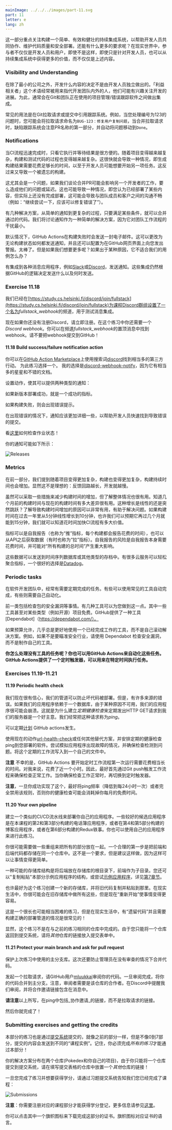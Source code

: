 ```yaml
---
mainImage: ../../../images/part-11.svg
part: 11
letter: e
lang: zh
---
```


<div class="content">

<!-- This part has focus on building a simple, effective, and robust CI system that helps developers to work together, maintain code quality, and deploy safely. What more could one possibly want? In the real world, there are more fingers in the pie than just developers and users. Even if that weren't true, even for developers, there's a lot more value to be gained from CI systems than just the things above.-->
这一部分重点关注构建一个简单、有效和健壮的持续集成系统，以帮助开发人员共同协作、维护代码质量和安全部署。还能有什么更多的要求呢？在现实世界中，参与者不仅仅是开发人员和用户，即使不是这样，即使只是针对开发人员，也可以从持续集成系统中获得更多的价值，而不仅仅是上述内容。

### Visibility and Understanding

<!-- In all but the smallest companies, decisions on what to develop are not made exclusively by developers. The term 'stakeholder' is often used to refer to people, both inside and outside the development team, who may have some interest in keeping an eye on the progress of the development. To this end, there are often integrations between Git and whatever project management/bug tracking software the team is using.-->
在除了最小的公司之外，开发什么内容的决定不是由开发人员独立做出的。「利益相关者」这个术语经常被用来指代开发团队内外的人，他们可能有兴趣关注开发的进展。为此，通常会在Git和团队正在使用的项目管理/错误跟踪软件之间做出集成。

<!-- A common use of this is to have some reference to the tracking system in Git pull requests or commits. This way, for example, when you''re working on issue number 123, you might name your pull request <code>BUG-123: Fix user copy issue</code> and the bug tracking system would notice the first part of the PR name and automatically move the issue to <code>Done</code> when the PR is merged.-->
常见的用法是在Git拉取请求或提交中引用跟踪系统。例如，当您处理编号为123的问题时，您可能会将拉取请求命名为<code>BUG-123：修复用户复制问题</code>，当合并拉取请求时，缺陷跟踪系统会注意PR名称的第一部分，并自动将问题移动到<code>Done</code>。

### Notifications

<!-- When the CI process finishes quickly, it can be convenient to just watch it execute and wait for the result. As projects become more complex, so too does the process of building and testing the code. This can quickly lead to a situation where it takes long enough to generate the build result that a developer may want to begin working on another task. This in turn leads to a forgotten build.-->
当CI流程迅速完成时，只看它执行并等待结果是很方便的。随着项目变得越来越复杂，构建和测试代码的过程也变得越来越复杂。这很快就会导致一种情况，即生成构建结果需要花费足够长的时间，以至于开发人员可能想要开始另一项任务。这反过来又导致一个被遗忘的构建。

<!-- This is especially problematic if we're talking about merging PRs that may affect another developer's work, either causing problems or delays for them. This can also lead to a situation where you think you've deployed something but haven't actually finished a deployment, this can lead to miscommunication with teammates and customers (e.g. "Go ahead and try that again, the bug should be fixed").-->
这尤其会是一个问题，如果我们谈论合并PR可能会影响另一个开发者的工作，要么造成他们的问题或延迟。这也可能导致一种情况，即您认为已经部署了某些内容，但实际上还没有完成部署，这可能会导致与团队成员和客户之间的沟通不畅（例如：“继续尝试一下，应该可以修复错误了”）。

<!-- There are several solutions to this problem ranging from simple notifications to more complicated processes that simply merge passing code if certain conditions are met. We're going to discuss notifications as a simple solution since it's the one that interferes with the team workflow the least.-->
有几种解决方案，从简单的通知到更复杂的过程，只要满足某些条件，就可以合并通过的代码。我们将讨论通知作为一种简单的解决方案，因为它对团队工作流程的干扰最小。

<!-- By default, GitHub Actions sends an email on a build failure. This can be changed to send notifications regardless of build status and can also be configured to alert you on the GitHub web interface. Great. But what if we want more. What if for whatever reason this doesn''t work for our use case.-->
默认情况下，GitHub Actions在构建失败时会发送一封电子邮件。这可以更改为无论构建状态如何都发送通知，并且还可以配置为在GitHub网页界面上向您发出警报。太棒了。但是如果我们想要更多呢？如果出于某种原因，它不适合我们的用例怎么办？

<!-- There are integrations for example to various messaging applications such as [Slack](https://slack.com/intl/en-fi/) or [Discord](https://discord.com/), to send notifications. These integrations still decide what to send and when to send it based on logic from GitHub.-->
有集成到各种消息应用程序，例如[Slack](https://slack.com/intl/en-fi/)或[Discord](https://discord.com/)，发送通知。这些集成仍然根据GitHub的逻辑决定发送什么以及何时发送。

</div>

<div class="tasks">

### Exercise 11.18

<!-- We have set up a channel <i>fullstack\_webhook</i> to the course Discord group at [https://study.cs.helsinki.fi/discord/join/fullstack](https://study.cs.helsinki.fi/discord/join/fullstack) for testing a messaging integration.-->
我们已经在[https://study.cs.helsinki.fi/discord/join/fullstack](https://study.cs.helsinki.fi/discord/join/fullstack)为课程Discord群组设置了一个名为<i>fullstack\_webhook</i>的频道，用于测试消息集成。

<!-- Register now to Discord if you have not already done that. You will also need a <i>Discord webhook</i> in this exercise. You find the webhook in the pinned message of the channel <i>fullstack\_webhook</i>. Please do not commit the webhook to GitHub!-->
现在如果你还没有注册Discord，请立即注册。在这个练习中你还需要一个<i>Discord webhook</i>。你可以在频道<i>fullstack\_webhook</i>的置顶消息中找到webhook。请不要把webhook提交到GitHub！

#### 11.18 Build success/failure notification action

<!-- You can find quite a few of third party actions from [GitHub Action Marketplace](https://github.com/marketplace?type=actions) by using the search phrase [discord](https://github.com/marketplace?type=actions&query=discord). Pick one for this exercise. My choice was [discord-webhook-notify](https://github.com/marketplace/actions/discord-webhook-notify) since it has quite many stars and a decent documentation.-->
你可以在[GitHub Action Marketplace](https://github.com/marketplace?type=actions)上使用搜索词[discord](https://github.com/marketplace?type=actions&query=discord)找到相当多的第三方行动。 为此练习选择一个。 我的选择是[discord-webhook-notify](https://github.com/marketplace/actions/discord-webhook-notify)，因为它有相当多的星星和不错的文档。

<!-- Setup the action so that it gives two types of notifications:-->
设置动作，使其可以提供两种类型的通知：
<!-- - A success indication if a new version gets deployed-->
如果新版本部署成功，就是一个成功的指标。
<!-- - An error indication if a build fails-->
如果构建失败，则会出现错误提示。

<!-- In the case of an error, the notification should be a bit more verbose to help developers finding quickly which is the commit that caused it.-->
在出现错误的情况下，通知应该更加详细一些，以帮助开发人员快速找到导致错误的提交。

<!-- See [here](https://docs.github.com/en/actions/learn-github-actions/expressions#status-check-functions) how to check the job status!-->
看[这里](https://docs.github.com/en/actions/learn-github-actions/expressions#status-check-functions)如何检查作业状态！

<!-- Your notifications may look like the following:-->
你的通知可能如下所示：

![Releases](../../images/11/20x.png)

</div>

<div class="content">

### Metrics

<!-- In the previous section, we mentioned that as projects get more complicated, so too, do their builds, and the duration of the builds increases. That''s obviously not ideal: The longer the feedback loop, the slower the development.-->
在前一部分，我们提到随着项目变得更加复杂，构建也变得更加复杂，构建持续时间也会增加。显然这不是理想的：反馈回路越长，开发就越慢。

<!-- While there are things that can be done about this increase in build times, it's useful to have a better view of the overall picture. It's useful to know how long a build took a few months ago versus how long it takes now. Was the progression linear or did it suddenly jump? Knowing what caused the increase in build time can be very useful in helping to solve it. If the build time increased linearly from 5 minutes to 10 minutes over the last year, maybe we can expect it to take another few months to get to 15 minutes and we have an idea of how much value there is in spending time speeding up the CI process.-->
虽然可以采取一些措施来减少构建时间的增加，但了解整体情况也很有用。知道几个月前的构建时间与现在的构建时间有多大差异很有用。这种增长是线性的还是突然跳跃？了解导致构建时间增加的原因可以非常有用，有助于解决问题。如果构建时间在过去一年里从5分钟线性增长到10分钟，也许我们可以预期它再过几个月就能到15分钟，我们就可以知道花时间加快CI流程有多大价值。

<!-- Metrics can either be self-reported (also called 'push' metrics, where each build reports how long it took) or the data can be fetched from the API afterward (sometimes called 'pull' metrics). The risk with self-reporting is that the self-reporting itself takes time and may have a significant impact on "total time taken for all builds".-->
指标可以是自我报告（也称为“推”指标，每个构建都会报告花费的时间），也可以从API之后获取数据（有时也称为“拉”指标）。自我报告的风险是自我报告本身需要花费时间，并可能对“所有构建的总时间”产生重大影响。

<!-- This data can be sent to a time-series database or to an archive of another type. There are plenty of cloud services where you can easily aggregate the metrics, one good option is [Datadog](https://www.datadoghq.com/).-->
这些数据可以发送到时间序列数据库或其他类型的存档中。有很多云服务可以轻松聚合指标，一个很好的选择是[Datadog](https://www.datadoghq.com/)。

### Periodic tasks

<!-- There are often periodic tasks that need to be done in a software development team. Some of these can be automated with commonly available tools and some you will need to automate yourself.-->
在软件开发团队中，经常有需要定期完成的任务。有些可以使用常见的工具自动完成，有些则需要自己自动化。

<!-- The former category includes things like checking packages for security vulnerabilities. Several tools can already do this for you. Some of these tools would even be free for certain types (e.g. open source) projects. GitHub provides one such tool, [Dependabot](https://dependabot.com/).-->
前一类包括检查包的安全漏洞等事情。有几种工具可以为您做到这一点。其中一些工具甚至对某些类型（例如开源）项目免费。GitHub提供了一种工具[Dependabot]（https://dependabot.com/）。

<!-- Words of advice to consider: If your budget allows it, it's almost always better to use a tool that already does the job than to roll your own solution. If security isn't the industry you''re aiming for, for example, use Dependabot to check for security vulnerabilities instead of making your own tool.-->
如果预算允许，几乎总是更好地使用一个已经完成工作的工具，而不是自己滚动解决方案。例如，如果不是要瞄准安全行业，请使用 Dependabot 检查安全漏洞，而不是制作自己的工具。

<!-- What about the tasks that don''t have a tool? You can automate these yourself with GitHub Actions too. GitHub Actions provides a scheduled trigger that can be used to execute a task at a particular time.-->
**你怎么处理没有工具的任务呢？你也可以用GitHub Actions来自动化这些任务。GitHub Actions提供了一个定时触发器，可以用来在特定时间执行任务。**

</div>

<div class="tasks">

### Exercises 11.19-11.21

#### 11.19 Periodic health check

<!-- We are pretty confident now that our pipeline prevents bad code from being deployed. However, there are many sources of errors. If our application would e.g. depend on a database that would for some reason become unavailable, our application would most likely crash. That''s why it would be a good idea to set up <i>a periodic health check</i> that would regularly do an HTTP GET request to our server. We quite often refer to this kind of request as a <i>ping</i>.-->
我们现在很有信心，我们的管道可以防止坏代码被部署。但是，有许多来源的错误。如果我们的应用程序依赖于一个数据库，由于某种原因不可用，我们的应用程序很可能会崩溃。这就是为什么建立<i>定期健康检查</i>来定期发出HTTP GET请求到我们的服务器是一个好主意。我们经常把这种请求称为<i>ping</i>。

<!-- It is possible to [schedule](https://docs.github.com/en/actions/using-workflows/events-that-trigger-workflows#schedule) GitHub actions to happen regularly.-->
可以定期[计划](https://docs.github.com/en/actions/using-workflows/events-that-trigger-workflows#schedule) GitHub actions发生。

<!-- Use now the action [url-health-check](https://github.com/marketplace/actions/url-health-check) or any other alternative and schedule a periodic health check ping to your deployed software. Try to simulate a situation where your application breaks down and ensure that the check detects the problem. Write this periodic workflow to an own file.-->
使用现在的动作[url-health-check](https://github.com/marketplace/actions/url-health-check)或任何其他替代方案，并安排定期的健康检查ping到您部署的软件。尝试模拟应用程序出现故障的情况，并确保检查检测到问题。将这个定期的工作流写入到一个自己的文件中。

<!-- **Note** that unfortunately it takes quite long until GitHub Actions starts the scheduled workflow for the first time. For me, it took nearly one hour. So it might be a good idea to get the check working firstly by triggering the workflow with Git push. When you are sure that the check is properly working, then switch to a scheduled trigger.-->
**注意** 不幸的是，GitHub Actions 要开始定时工作流程第一次运行需要花费相当长的时间。对我来说，花费了近一个小时。因此，最好首先通过Git push触发工作流程来确保检查正常工作。当你确保检查工作正常时，再切换到定时触发器。

<!-- **Note also** that once you get this working, it is best to drop the ping frequency (to max once in 24 hours) or disable the rule altogether since otherwise your health check may consume all your monthly free hours.-->
**注意**，一旦你成功实现了这个，最好将ping频率（降低到每24小时一次）或者完全禁用该规则，否则你的健康检查可能会消耗掉你每月的免费时间。

#### 11.20 Your own pipeline

<!-- Build a similar CI/CD-pipeline for some of your own applications. Some of the good candidates are the phonebook app that was built in parts 2 and 3 of the course, or the blogapp built in parts 4 and 5, or the Redux anecdotes built in part 6. You may also use some app of your own for this exercise.-->
建立一个类似的CI/CD流水线来部署你自己的应用程序。一些较好的候选应用程序是在本课程的第2和第3部分构建的电话簿应用程序，或者在第4和第5部分构建的博客应用程序，或者在第6部分构建的Redux轶事。你也可以使用自己的应用程序来进行此练习。

<!-- You most likely need to do some restructuring to get all the pieces together. A logical first step is to store both the frontend and backend code in the same repository. This is not a requirement but it is recommended since it makes things much more simple.-->
你很可能需要做一些重组来把所有的部分放在一起。一个合理的第一步是把前端和后端代码都存储在同一个仓库中。这不是一个要求，但是建议这样做，因为这样可以让事情变得更简单。

<!-- One possible repository structure would be to have the backend at the root of the repository and the frontend as a subdirectory. You can also "copy paste" the structure of the example app of this part or try out the [example app](https://github.com/fullstack-hy2020/create-app) mentioned in [part 7](/en/part7/class_components_miscellaneous#frontend-and-backend-in-the-same-repository).-->
一种可能的存储库结构是将后端放在存储库的根目录下，前端作为子目录。您还可以"复制粘贴"本部分示例应用程序的结构，或尝试[示例应用程序](https://github.com/fullstack-hy2020/create-app)，详见[第7章节](/en/part7/class_components_miscellaneous#frontend-and-backend-in-the-same-repository)。

<!-- It is perhaps best to create a new repository for this exercise and simply copy and paste the old code there. In real life, you most likely would do this all in the old repository but now "a fresh start" makes things easier.-->
也许最好为这个练习创建一个新的存储库，并将旧代码复制并粘贴到那里。在现实生活中，你很可能会在旧存储库中做所有这些，但是现在“重新开始”使事情变得更容易。

<!-- This is a long and perhaps quite a tough exercise, but this kind of situation where you have a "legacy code" and you need to build   proper deployment pipeline is quite common in real life!-->
这是一个很长也可能相当困难的练习，但是在现实生活中，有“遗留代码”并且需要构建正确的部署管道的情况是很常见的！

<!-- Obviously, this exercise is not done in the same repository as the previous exercises. Since you can return only one repository to the submission system, put a link of the <i>other</i> repository to the one you fill into the submission form.-->
显然，这个练习不是在与之前的练习相同的仓库中完成的。由于您只能将一个仓库返回到提交系统，请将<i>其他</i>仓库的链接放入提交表单中。

#### 11.21 Protect your main branch and ask for pull request

<!-- Protect the main branch of the repository where you did the previous exercise. This time prevent also the administrators from merging the code without a review.-->
保护上次练习中使用的主分支库。这次还要防止管理员在没有审查的情况下合并代码。

<!-- Do a pull request and ask GitHub user [mluukkai](https://github.com/mluukkai) to review your code. Once the review is done, merge your code to the main branch. Note that the reviewer needs to be a collaborator in the repository. Ping us in Discord to get the review,  and to include the collaboration invite link to the message.-->
发起一个拉取请求，请GitHub用户[mluukkai](https://github.com/mluukkai)审阅你的代码。一旦审阅完成，将你的代码合并到主分支。注意，审阅者需要是该仓库的合作者。在Discord中提醒我们审阅，并将合作邀请链接包含在消息中。

<!-- **Please note** what was written above, include the link to _the collaboration invite_ in the ping, not the link to the pull request.-->
**请注意**以上所写，在ping中包括_协作邀请_的链接，而不是拉取请求的链接。

<!-- Then you are done!-->
然后你就完成了！

</div>

<div class="content">

### Submitting exercises and getting the credits

<!-- Exercises of this part are submitted via [the submissions system](https://studies.cs.helsinki.fi/stats/courses/fs-cicd) just like in the previous parts, but unlike parts 0 to 7, the submission goes to different "course instance". Remember that you have to finish <i>all the exercises</i> to pass this part!-->
本部分的练习也是通过[提交系统](https://studies.cs.helsinki.fi/stats/courses/fs-cicd)提交的，就像之前的部分一样，但是不像0到7部分，提交的内容会发送到不同的“课程实例”。记住，你必须完成<i>所有的练习</i>才能通过本部分！

<!-- Your solutions are in two repositories (pokedex and your own project), and since you can return only one repository to the submission system, put a link of the <i>other</i> repository to the one you fill into the submission form!-->
你的解决方案分布在两个仓库(Pokedex和你自己的项目)，由于你只能将一个仓库提交到提交系统，请在填写提交表格的仓库中放置一个<i>其他</i>仓库的链接！

<!-- Once you have completed the exercises and want to get the credits, let us know through the exercise submission system that you have completed the course:-->
一旦您完成了练习并想要获得学分，请通过习题提交系统告知我们您已经完成了课程：

![Submissions](../../images/11/21.png)

<!-- **Note** that you need a registration to the corresponding course part for getting the credits registered, see [here](/en/part0/general_info#parts-and-completion) for more information.-->
**注意**：你需要注册对应的课程部分才能获得学分登记，更多信息请参见[这里](/en/part0/general_info#parts-and-completion)。

<!-- You can download the certificate for completing this part by clicking one of the flag icons. The flag icon corresponds to the certificate''s language.-->
你可以点击其中一个旗帜图标来下载完成这部分的证书。旗帜图标对应证书的语言。

</div>
